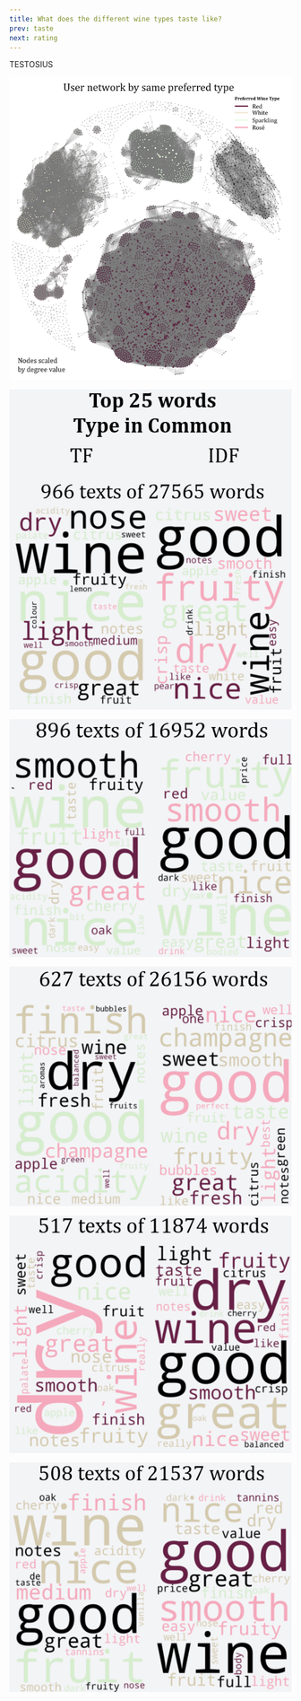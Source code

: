 ```yaml
---
title: What does the different wine types taste like?
prev: taste
next: rating
---
```


TESTOSIUS


![](/images/User_Network_TYPE.png)
 
![](/images/type_1.png)
 
![](/images/type_2.png)
 
![](/images/type_3.png)
 
![](/images/type_4.png)
 
![](/images/type_5.png)
